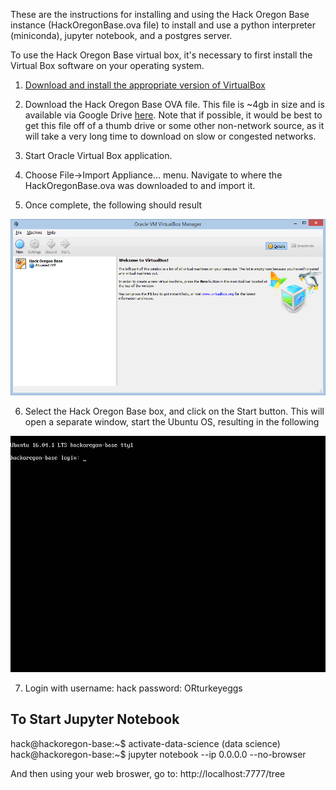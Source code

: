 These are the instructions for installing and using the Hack Oregon Base instance (HackOregonBase.ova file) to install and use a python interpreter (miniconda), jupyter notebook, and a postgres server.

To use the Hack Oregon Base virtual box, it's necessary to first install the Virtual Box software on your operating system.   

1. [Download and install the appropriate version of VirtualBox](https://www.virtualbox.org/wiki/Downloads)

2. Download the Hack Oregon Base OVA file.   This file is ~4gb in size and is available via Google Drive [here](https://drive.google.com/open?id=0B2VTjTSmFU2lWnJUQTR3T3NQdTg).   Note that if possible, it would be best to get this file off of a thumb drive or some other non-network source, as it will take a very long time to download on slow or congested networks.

3. Start Oracle Virtual Box application.   

4. Choose File->Import Appliance... menu.   Navigate to where the HackOregonBase.ova was downloaded to and import it.

5. Once complete, the following should result

![virtualbox1.jpg](virtualbox1.png)

6.  Select the Hack Oregon Base box, and click on the Start button.  This will open a separate window, start the Ubuntu OS, resulting in the following

![virtualbox2.jpg](virtualbox2.png)

7. Login with username: hack password:  ORturkeyeggs

## To Start Jupyter Notebook

hack@hackoregon-base:~$  activate-data-science
(data science) hack@hackoregon-base:~$  jupyter notebook --ip 0.0.0.0 --no-browser

And then using your web broswer, go to:  http://localhost:7777/tree
